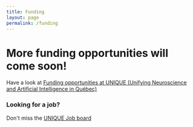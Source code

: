 ```yaml
---
title: Funding
layout: page
permalink: /funding
---
```




# More funding opportunities will come soon!

Have a look at [Funding opportunities at UNIQUE (Unifying Neuroscience and Artificial Intelligence in Québec)](https://sites.google.com/view/unique-neuro-ai/funding)


### Looking for a job?
Don't miss the [UNIQUE Job board](https://sites.google.com/view/unique-neuro-ai/job-board)
